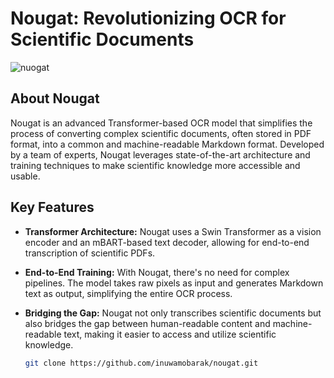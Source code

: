 # Nougat: Revolutionizing OCR for Scientific Documents

![nuogat](https://github.com/inuwamobarak/nougat/assets/65142149/bb997529-11c9-4e3e-baf4-f0d479936037)

## About Nougat

Nougat is an advanced Transformer-based OCR model that simplifies the process of converting complex scientific documents, often stored in PDF format, into a common and machine-readable Markdown format. Developed by a team of experts, Nougat leverages state-of-the-art architecture and training techniques to make scientific knowledge more accessible and usable.

## Key Features

- **Transformer Architecture:** Nougat uses a Swin Transformer as a vision encoder and an mBART-based text decoder, allowing for end-to-end transcription of scientific PDFs.

- **End-to-End Training:** With Nougat, there's no need for complex pipelines. The model takes raw pixels as input and generates Markdown text as output, simplifying the entire OCR process.

- **Bridging the Gap:** Nougat not only transcribes scientific documents but also bridges the gap between human-readable content and machine-readable text, making it easier to access and utilize scientific knowledge.

   ```bash
   git clone https://github.com/inuwamobarak/nougat.git
